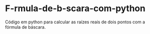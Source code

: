 # F-rmula-de-b-scara-com-python
Código em python para calcular as raízes reais de dois pontos com a fórmula de báscara.
